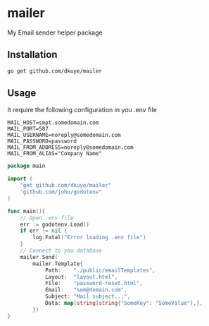 # mailer
My Email sender helper package

## Installation
```bash
go get github.com/dkuye/mailer
```

## Usage
It require the following configuration in you .env file
```
MAIL_HOST=smpt.somedomain.com
MAIL_PORT=587
MAIL_USERNAME=noreply@somedomain.com
MAIL_PASSWORD=password
MAIL_FROM_ADDRESS=noreply@somedomain.com
MAIL_FROM_ALIAS="Company Name"
```


```go
package main

import (
    "get github.com/dkuye/mailer"
    "github.com/joho/godotenv"
)

func main(){
    // Open .env file
	err := godotenv.Load()
	if err != nil {
		log.Fatal("Error loading .env file")
	}
    // Connect to you database
    mailer.Send(
        mailer.Template{
            Path:    "./public/emailTemplates",
            Layout:  "layout.html",
            File:    "password-reset.html",
            Email:   "som@domain.com",
            Subject: "Mail subject...",
            Data: map[string]string{"SomeKey": "SomeValue"),},
        })
}
```

